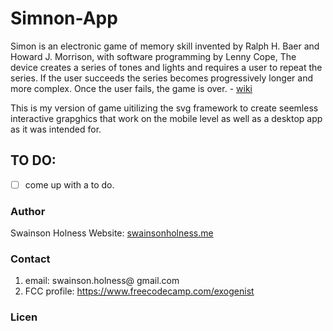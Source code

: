 

# Simnon-App
Simon is an electronic game of memory skill invented by Ralph H. Baer and Howard J. Morrison, with software programming by Lenny Cope, The device creates a series of tones and lights and requires a user to repeat the series. If the user succeeds the series becomes progressively longer and more complex. Once the user fails, the game is over. - [wiki](https://en.wikipedia.org/wiki/Pomodoro_Technique)

This is my version of game uitilizing the svg framework to create seemless interactive grapghics that work on the mobile level as well as a desktop app as it was intended for. 

## TO DO:
- [ ] come up with a to do. 

### Author
Swainson Holness
Website: [swainsonholness.me](http://swainsonholness.me/)

### Contact
1. email: swainson.holness@ gmail.com 
2. FCC profile: https://www.freecodecamp.com/exogenist

### Licen
